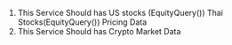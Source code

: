 1. This Service Should has US stocks (EquityQuery()) Thai Stocks(EquityQuery()) Pricing Data
2. This Service Should has Crypto Market Data